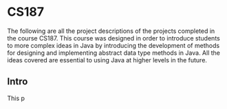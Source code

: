 # CS187

The following are all the project descriptions of the projects completed in the course CS187. This course was designed in order to introduce students to more complex ideas in Java by introducing the development of methods for designing and implementing abstract data type methods in Java. All the ideas covered are essential to using Java at higher levels in the future.

## Intro
This p
